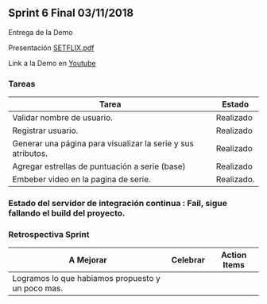 ## Sprint 6 Final 03/11/2018
Entrega de la Demo

Presentación [SETFLIX.pdf][1]

Link a la Demo en [Youtube][2]

### Tareas

Tarea                               | Estado            |
------------------------------------|-------------------|
Validar nombre de usuario. | Realizado
Registrar usuario. | Realizado
Generar una página para visualizar la serie y sus atributos.| Realizado
Agregar estrellas de puntuación a serie (base)| Realizado
Embeber video en la pagina de serie. | Realizado.




### Estado del servidor de integración continua : Fail, sigue fallando el build del proyecto.

### Retrospectiva Sprint

A Mejorar                                                     | Celebrar                                   | Action Items                                         |
--------------------------------------------------------------|--------------------------------------------|------------------------------------------------------|
 | Logramos lo que habiamos propuesto y un poco mas.   |

 [1]:SETFLIX.pdf
 [2]:https://youtu.be/lGTr_u1YS2I
